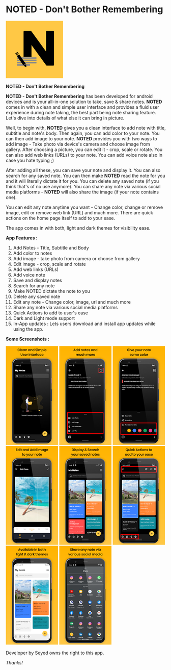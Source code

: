 # NOTED - Don't Bother Remembering
![NOTED logo](https://github.com/seyed-sabbagh/NOTE/blob/master/pictures/logo.png)


**NOTED - Don't Bother Remembering**


**NOTED - Don't Bother Remembering** has been developed for android devices and is your all-in-one solution to take, save & share notes. **NOTED** comes in with a clean and simple user interface and provides a fluid user experience during note taking, the best part being note sharing feature. Let's dive into details of what else it can bring in picture.

Well, to begin with, **NOTED** gives you a clean interface to add note with title, subtitle and note's body. Then again, you can add color to your note. You can then add image to your note. **NOTED** provides you with two ways to add image - Take photo via device's camera and choose image from gallery. After choosing a picture, you can edit it - crop, scale or rotate. You can also add web links (URLs) to your note. You can add voice note also in case you hate typing ;)

After adding all these, you can save your note and display it. You can also search for any saved note. You can then make **NOTED** read the note for you and it will literally dictate it for you. You can delete any saved note (if you think that's of no use anymore). You can share any note via various social media platforms - **NOTED** will also share the image (if your note contains one).

You can edit any note anytime you want - Change color, change or remove image, edit or remove web link (URL) and much more. There are quick actions on the home page itself to add to your ease.

The app comes in with both, light and dark themes for visibility ease.




**App Features :**

1. Add Notes - Title, Subtitle and Body
2. Add color to notes
3. Add image - take photo from camera or choose from gallery
4. Edit image - crop, scale and rotate
5. Add web links (URLs)
6. Add voice note
7. Save and display notes
8. Search for any note
9. Make NOTED dictate the note to you
10. Delete any saved note
11. Edit any note - Change color, image, url and much more
12. Share any note via various social media platforms
13. Quick Actions to add to user's ease
14. Dark and Light mode support
15. In-App updates : Lets users download and install app updates while using the app.




**Some Screenshots :**



![NOTED Screenshot1](https://github.com/seyed-sabbagh/NOTE/blob/master/pictures/1.png)
![NOTED Screenshot2](https://github.com/seyed-sabbagh/NOTE/blob/master/pictures/2.png)
![NOTED Screenshot3](https://github.com/seyed-sabbagh/NOTE/blob/master/pictures/3.png)
![NOTED Screenshot4](https://github.com/seyed-sabbagh/NOTE/blob/master/pictures/4.png)
![NOTED Screenshot5](https://github.com/seyed-sabbagh/NOTE/blob/master/pictures/5.png)
![NOTED Screenshot6](https://github.com/seyed-sabbagh/NOTE/blob/master/pictures/6.png)
![NOTED Screenshot7](https://github.com/seyed-sabbagh/NOTE/blob/master/pictures/7.png)
![NOTED Screenshot8](https://github.com/seyed-sabbagh/NOTE/blob/master/pictures/8.png)





Developer by Seyed owns the right to this app.

*Thanks!*
